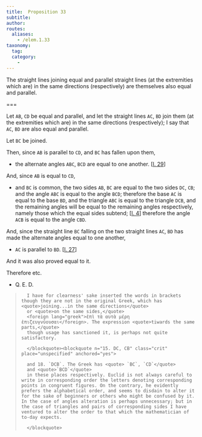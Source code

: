 ```yaml
---
title:  Proposition 33
subtitle:
author:
routes:
  aliases:
    - /elem.1.33
taxonomy:
  tag:
  category:
    -
---
```


The straight lines joining equal and parallel straight lines (at the extremities which are) in the same directions (respectively) are themselves also equal and parallel.

===

Let `AB`, `CD` be equal and parallel, and let the straight <lb n="5"/> lines `AC`, `BD` join them (at the extremities which are) in the same directions (respectively); <pb n="323"/>I say that `AC`, `BD` are also equal and parallel.

Let `BC` be joined. 

Then, since `AB` is parallel to `CD`, <lb n="10"/> and `BC` has fallen upon them, 

- the alternate angles `ABC`, `BCD` are equal to one another. [<a href="/elem.1.29">I. 29</a>]

And, since `AB` is equal to `CD`, 

- and `BC` is common, <lb n="15"/>the two sides `AB`, `BC` are equal to the two sides `DC`, `CB`; and the angle `ABC` is equal to the angle `BCD`; therefore the base `AC` is equal to the base `BD`, and the triangle `ABC` is equal to the triangle `DCB`, and the remaining angles will be equal to the remaining angles <lb n="20"/>respectively, namely those which the equal sides subtend; [<a href="/elem.1.4">I. 4</a>] therefore the angle `ACB` is equal to the angle `CBD`.

And, since the straight line `BC` falling on the two straight lines `AC`, `BD` has made the alternate angles equal to one another, <lb n="25"/>

- `AC` is parallel to `BD`. [<a href="/elem.1.27">I. 27</a>]

And it was also proved equal to it.

Therefore etc.

- Q. E. D.

<blockquote n="1. joining...(at the extremities which are) in the same directions (respectively)." class="crit" place="unspecified" anchored="yes">

      I have for clearness' sake inserted the words in brackets though they are not in the original Greek, which has <quote>joining...in the same directions</quote>
      or <quote>on the same sides,</quote>
      <foreign lang="greek">ἐπὶ τὰ αυτὰ μέρη ἐπιζευγνύουσαι</foreign>. The expression <quote>tiwards the same parts,</quote>
      though usage has sanctioned it, is perhaps not quite satisfactory.

      </blockquote><blockquote n="15. DC, CB" class="crit" place="unspecified" anchored="yes">

      and 18. `DCB`. The Greek has <quote> `BC`, `CD`</quote>
      and <quote>`BCD`</quote>
      in these places respectively. Euclid is not always careful to write in corresponding order the letters denoting corresponding points in congruent figures. On the contrary, he evidently prefers the alphabetical order, and seems to disdain to alter it for the sake of beginners or others who might be confused by it. In the case of angles alteration is perhaps unnecessary; but in the case of triangles and pairs of corresponding sides I have ventured to alter the order to that which the mathematician of to-day expects.

      </blockquote>
